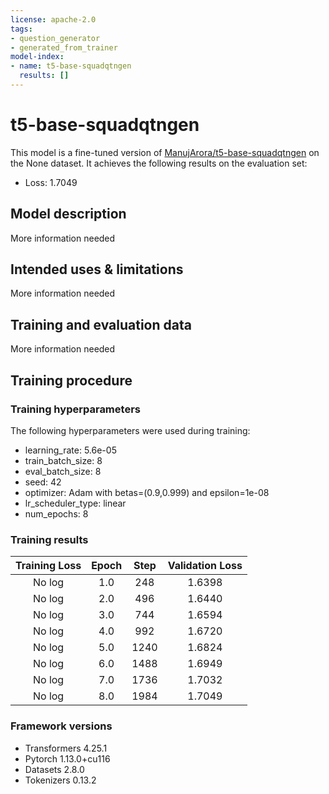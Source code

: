 ```yaml
---
license: apache-2.0
tags:
- question_generator
- generated_from_trainer
model-index:
- name: t5-base-squadqtngen
  results: []
---
```


<!-- This model card has been generated automatically according to the information the Trainer had access to. You
should probably proofread and complete it, then remove this comment. -->

# t5-base-squadqtngen

This model is a fine-tuned version of [ManujArora/t5-base-squadqtngen](https://huggingface.co/ManujArora/t5-base-squadqtngen) on the None dataset.
It achieves the following results on the evaluation set:
- Loss: 1.7049

## Model description

More information needed

## Intended uses & limitations

More information needed

## Training and evaluation data

More information needed

## Training procedure

### Training hyperparameters

The following hyperparameters were used during training:
- learning_rate: 5.6e-05
- train_batch_size: 8
- eval_batch_size: 8
- seed: 42
- optimizer: Adam with betas=(0.9,0.999) and epsilon=1e-08
- lr_scheduler_type: linear
- num_epochs: 8

### Training results

| Training Loss | Epoch | Step | Validation Loss |
|:-------------:|:-----:|:----:|:---------------:|
| No log        | 1.0   | 248  | 1.6398          |
| No log        | 2.0   | 496  | 1.6440          |
| No log        | 3.0   | 744  | 1.6594          |
| No log        | 4.0   | 992  | 1.6720          |
| No log        | 5.0   | 1240 | 1.6824          |
| No log        | 6.0   | 1488 | 1.6949          |
| No log        | 7.0   | 1736 | 1.7032          |
| No log        | 8.0   | 1984 | 1.7049          |


### Framework versions

- Transformers 4.25.1
- Pytorch 1.13.0+cu116
- Datasets 2.8.0
- Tokenizers 0.13.2
